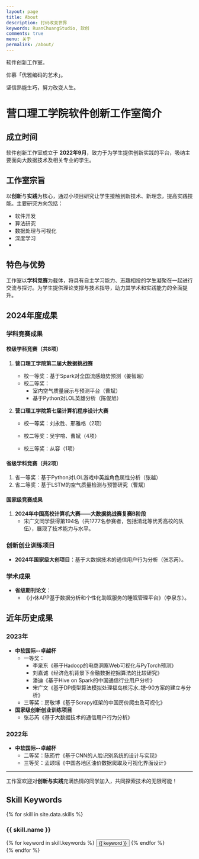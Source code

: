 ```yaml
---
layout: page
title: About
description: 打码改变世界
keywords: RuanChuangStudio, 软创
comments: true
menu: 关于
permalink: /about/
---
```


软件创新工作室。

仰慕「优雅编码的艺术」。

坚信熟能生巧，努力改变人生。



# 营口理工学院软件创新工作室简介

## 成立时间
软件创新工作室成立于 **2022年9月**，致力于为学生提供创新实践的平台，吸纳主要面向大数据技术及相关专业的学生。



## 工作室宗旨
以**创新**与**实践**为核心，通过小项目研究让学生接触到新技术、新理念，提高实践技能。主要研究方向包括：
- 软件开发
- 算法研究
- 数据处理与可视化
- 深度学习
- 

## 特色与优势
工作室以**学科竞赛**为载体，将具有自主学习能力、志趣相投的学生凝聚在一起进行交流与探讨。为学生提供理论支撑与技术指导，助力其学术和实践能力的全面提升。



## 2024年度成果

### 学科竞赛成果
#### 校级学科竞赛（共8项）
1. **营口理工学院第二届大数据挑战赛**
   - 校一等奖：基于Spark对全国流感趋势预测（姜智超）
   - 校二等奖：
     - 室内空气质量展示与预测平台（曹斌）
     - 基于Python对LOL英雄分析（陈俊旭）
2. **营口理工学院第七届计算机程序设计大赛**
   
   - 校一等奖：刘永胜、邢雅格（2项）
   
   - 校二等奖：吴宇喧、曹斌（4项）
   - 校三等奖：从容（1项）

#### 省级学科竞赛（共2项）
1. 省一等奖：基于Python对LOL游戏中英雄角色属性分析（张越）
2. 省二等奖：基于LSTM的空气质量检测与预警研究（曹斌）

#### 国家级竞赛成果
1. **2024年中国高校计算机大赛——大数据挑战赛复赛B阶段**
   - 宋广文同学获得第194名（共1777名参赛者，包括清北等优秀高校的队伍），展现了技术能力与水平。

### 创新创业训练项目
- **2024年国家级大创项目**：基于大数据技术的通信用户行为分析（张芯芮）。

### 学术成果
- **省级期刊论文**：
  - 《小休APP基于数据分析和个性化助眠服务的睡眠管理平台》（李泉东）。

## 近年历史成果
### 2023年
- **中软国际--卓越杯**
  - 一等奖：
    - 李泉东《基于Hadoop的电商洞察Web可视化与PyTorch预测》
    - 刘嘉诚《经济危机背景下金融数据挖掘算法的比较研究》
    - 潘迪《基于Hive on Spark的中国通信行业用户分析》
    - 宋广文《基于DP模型算法模拟处理福岛核污水_锶-90方案的建立与分析》
  - 三等奖：房敬博《基于Scrapy框架的中国房价爬虫及可视化》
- **国家级创新创业训练项目**
  - 张芯芮《基于大数据技术的通信用户行为分析》

### 2022年
- **中软国际--卓越杯**
  - 二等奖：陈筠竹《基于CNN的人脸识别系统的设计与实现》
  - 三等奖：孟颂瑶《中国各地区油价数据爬取及可视化界面设计》

---

工作室欢迎对**创新与实践**充满热情的同学加入，共同探索技术的无限可能！

## Skill Keywords

{% for skill in site.data.skills %}

### {{ skill.name }}

<div class="btn-inline">
{% for keyword in skill.keywords %}
<button class="btn btn-outline" type="button">{{ keyword }}</button>
{% endfor %}
</div>
{% endfor %}
